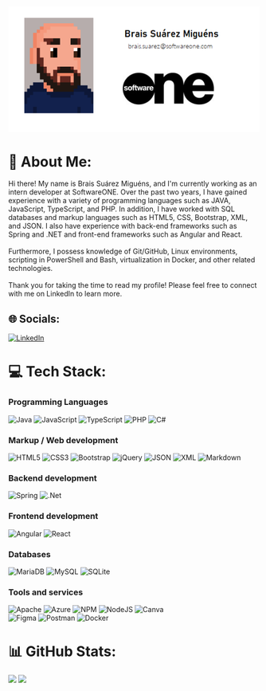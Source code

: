 <p align="center">
  <kbd>
<img src="https://raw.githubusercontent.com/BraisSO/BraisSO/main/newSignature.png">
  </kbd>
</p>

# 💫 About Me:
Hi there! My name is Brais Suárez Miguéns, and I'm currently working as an intern developer at SoftwareONE. Over the past two years, I have gained experience with a variety of programming languages such as JAVA, JavaScript, TypeScript, and PHP. In addition, I have worked with SQL databases and markup languages such as HTML5, CSS, Bootstrap, XML, and JSON. I also have experience with back-end frameworks such as Spring and .NET and front-end frameworks such as Angular and React.<br><br>Furthermore, I possess knowledge of Git/GitHub, Linux environments, scripting in PowerShell and Bash, virtualization in Docker, and other related technologies.<br><br>Thank you for taking the time to read my profile! Please feel free to connect with me on LinkedIn to learn more.


## 🌐 Socials:
[![LinkedIn](https://img.shields.io/badge/LinkedIn-%230077B5.svg?logo=linkedin&logoColor=white)](https://linkedin.com/in/braissuarezmiguens) 

# 💻 Tech Stack:

### Programming Languages
![Java](https://img.shields.io/badge/java-%23ED8B00.svg?style=flat&logo=java&logoColor=white)
![JavaScript](https://img.shields.io/badge/javascript-%23323330.svg?style=flat&logo=javascript&logoColor=%23F7DF1E) 
![TypeScript](https://img.shields.io/badge/typescript-%23007ACC.svg?style=flat&logo=typescript&logoColor=white) 
![PHP](https://img.shields.io/badge/php-%23777BB4.svg?style=flat&logo=php&logoColor=white) 
![C#](https://img.shields.io/badge/c%23-%23239120.svg?style=flat&logo=c-sharp&logoColor=white)

### Markup / Web development 
![HTML5](https://img.shields.io/badge/html5-%23E34F26.svg?style=flat&logo=html5&logoColor=white) 
![CSS3](https://img.shields.io/badge/css3-%231572B6.svg?style=flat&logo=css3&logoColor=white) 
![Bootstrap](https://img.shields.io/badge/bootstrap-%23563D7C.svg?style=flat&logo=bootstrap&logoColor=white) 
![jQuery](https://img.shields.io/badge/jquery-%230769AD.svg?style=flat&logo=jquery&logoColor=white) 
![JSON](https://img.shields.io/badge/JSON-%23262326.svg?style=flat&logo=json&logoColor=%23F7DF1E)
![XML](https://img.shields.io/badge/XML-%2300A98F.svg?style=flat&logo=xml&logoColor=white)
![Markdown](https://img.shields.io/badge/markdown-%23000000.svg?style=flat&logo=markdown&logoColor=white)

### Backend development
![Spring](https://img.shields.io/badge/spring-%236DB33F.svg?style=flat&logo=spring&logoColor=white) 
![.Net](https://img.shields.io/badge/.NET-5C2D91?style=flat&logo=.net&logoColor=white) 

### Frontend development
![Angular](https://img.shields.io/badge/angular-%23DD0031.svg?style=flat&logo=angular&logoColor=white) 
![React](https://img.shields.io/badge/react-%2320232a.svg?style=flat&logo=react&logoColor=%2361DAFB) 

### Databases
![MariaDB](https://img.shields.io/badge/MariaDB-003545?style=flat&logo=mariadb&logoColor=white) 
![MySQL](https://img.shields.io/badge/mysql-%2300f.svg?style=flat&logo=mysql&logoColor=white) 
![SQLite](https://img.shields.io/badge/sqlite-%2307405e.svg?style=flat&logo=sqlite&logoColor=white) 

### Tools and services
![Apache](https://img.shields.io/badge/apache-%23D42029.svg?style=flat&logo=apache&logoColor=white) 
![Azure](https://img.shields.io/badge/azure-%230072C6.svg?style=flat&logo=azure-devops&logoColor=white) 
![NPM](https://img.shields.io/badge/NPM-%23000000.svg?style=flat&logo=npm&logoColor=white) 
![NodeJS](https://img.shields.io/badge/node.js-6DA55F?style=flat&logo=node.js&logoColor=white) 
![Canva](https://img.shields.io/badge/Canva-%2300C4CC.svg?style=flat&logo=Canva&logoColor=white) 	
![Figma](https://img.shields.io/badge/figma-%23F24E1E.svg?style=flat&logo=figma&logoColor=white) 
![Postman](https://img.shields.io/badge/Postman-FF6C37?style=flat&logo=postman&logoColor=white) 
![Docker](https://img.shields.io/badge/docker-%230db7ed.svg?style=flat&logo=docker&logoColor=white)

# 📊 GitHub Stats:
![](https://github-readme-stats.vercel.app/api?username=BraisSO&theme=dark&hide_border=false&include_all_commits=false&count_private=false) ![](https://github-readme-stats.vercel.app/api/top-langs/?username=BraisSO&theme=dark&hide_border=false&include_all_commits=false&count_private=false&layout=compact)

